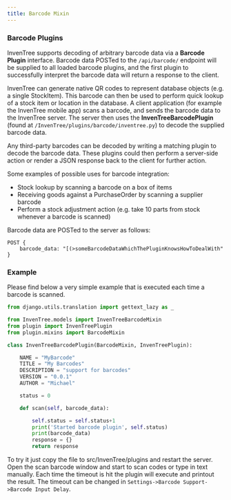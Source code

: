 ```yaml
---
title: Barcode Mixin
---
```


### Barcode Plugins

InvenTree supports decoding of arbitrary barcode data via a **Barcode Plugin** interface. Barcode data POSTed to the `/api/barcode/` endpoint will be supplied to all loaded barcode plugins, and the first plugin to successfully interpret the barcode data will return a response to the client.

InvenTree can generate native QR codes to represent database objects (e.g. a single StockItem). This barcode can then be used to perform quick lookup of a stock item or location in the database. A client application (for example the InvenTree mobile app) scans a barcode, and sends the barcode data to the InvenTree server. The server then uses the **InvenTreeBarcodePlugin** (found at `/InvenTree/plugins/barcode/inventree.py`) to decode the supplied barcode data.

Any third-party barcodes can be decoded by writing a matching plugin to decode the barcode data. These plugins could then perform a server-side action or render a JSON response back to the client for further action.

Some examples of possible uses for barcode integration:

- Stock lookup by scanning a barcode on a box of items
- Receiving goods against a PurchaseOrder by scanning a supplier barcode
- Perform a stock adjustment action (e.g. take 10 parts from stock whenever a barcode is scanned)

Barcode data are POSTed to the server as follows:

```
POST {
    barcode_data: "[(>someBarcodeDataWhichThePluginKnowsHowToDealWith"
}
```

### Example
Please find below a very simple example that is executed each time a barcode is scanned.

```python
from django.utils.translation import gettext_lazy as _

from InvenTree.models import InvenTreeBarcodeMixin
from plugin import InvenTreePlugin
from plugin.mixins import BarcodeMixin

class InvenTreeBarcodePlugin(BarcodeMixin, InvenTreePlugin):

    NAME = "MyBarcode"
    TITLE = "My Barcodes"
    DESCRIPTION = "support for barcodes"
    VERSION = "0.0.1"
    AUTHOR = "Michael"

    status = 0

    def scan(self, barcode_data):

        self.status = self.status+1
        print('Started barcode plugin', self.status)
        print(barcode_data)
        response = {}
        return response

```

To try it just copy the file to src/InvenTree/plugins and restart the server. Open the scan barcode window and start to scan codes or type in text manually. Each time the timeout is hit the plugin will execute and printout the result. The timeout can be changed in `Settings->Barcode Support->Barcode Input Delay`.
